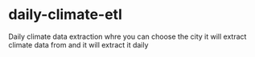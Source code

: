 # daily-climate-etl
Daily climate data extraction whre you can choose the city it will extract climate data from and it will extract it daily
